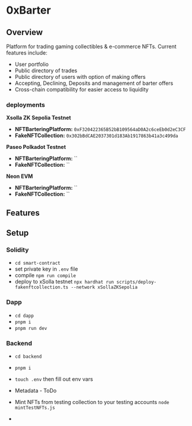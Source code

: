 # 0xBarter

## Overview

Platform for trading gaming collectibles & e-commerce NFTs. Current features include:

- User portfolio
- Public directory of trades
- Public directory of users with option of making offers
- Accepting, Declining, Deposits and management of barter offers
- Cross-chain compatibility for easier access to liquidity

### deployments

**Xsolla ZK Sepolia Testnet**

- **NFTBarteringPlatform:** `0xF320422365B52bB109564aD0A2c6ceEb0d2eC3CF`
- **FakeNFTCollection:** `0x302bBdCAE2037301d183Ab1917863b41a3c499da`

**Paseo Polkadot Testnet**

- **NFTBarteringPlatform:** ``
- **FakeNFTCollection:** ``

**Neon EVM**

- **NFTBarteringPlatform:** ``
- **FakeNFTCollection:** ``

## Features

## Setup

### Solidity

- `cd smart-contract`
- set private key in `.env` file
- compile `npm run compile`
- deploy to xSolla testnet `npx hardhat run scripts/deploy-fakenftcollection.ts --network xSollaZKSepolia `

### Dapp

- `cd dapp`
- `pnpm i`
- `pnpm run dev`

### Backend

- `cd backend`
- `pnpm i`
- `touch .env` then fill out env vars

- Metadata - ToDo
- Mint NFTs from testing collection to your testing accounts `node mintTestNFTs.js`
-

